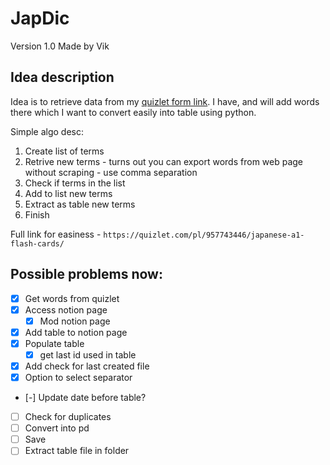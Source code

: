 # JapDic 
Version 1.0
Made by Vik

## Idea description
Idea is to retrieve data from my [quizlet form link](https://quizlet.com/pl/957743446/japanese-a1-flash-cards/). I have, and will add words there which I want to convert easily into table using python.

Simple algo desc:
1. Create list of terms
2. Retrive new terms - turns out you can export words from web page without scraping - use comma separation
3. Check if terms in the list
4. Add to list new terms
5. Extract as table new terms
6. Finish

Full link for easiness - `https://quizlet.com/pl/957743446/japanese-a1-flash-cards/`

## Possible problems now:
- [X] Get words from quizlet
- [X] Access notion page
    - [X] Mod notion page
- [X] Add table to notion page
- [X] Populate table
    - [X] get last id used in table
- [X] Add check for last created file
- [X] Option to select separator
- [-] Update date before table?
- [ ] Check for duplicates
- [ ] Convert into pd
- [ ] Save 
- [ ] Extract table file in folder